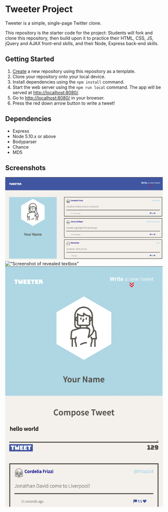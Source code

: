 # Tweeter Project

Tweeter is a simple, single-page Twitter clone.

This repository is the starter code for the project: Students will fork and clone this repository, then build upon it to practice their HTML, CSS, JS, jQuery and AJAX front-end skills, and their Node, Express back-end skills.

## Getting Started

1. [Create](https://docs.github.com/en/repositories/creating-and-managing-repositories/creating-a-repository-from-a-template) a new repository using this repository as a template.
2. Clone your repository onto your local device.
3. Install dependencies using the `npm install` command.
3. Start the web server using the `npm run local` command. The app will be served at <http://localhost:8080/>.
4. Go to <http://localhost:8080/> in your browser.
5. Press the red down arrow button to write a tweet!

## Dependencies

- Express
- Node 5.10.x or above
- Bodyparser
- Chance
- MD5

## Screenshots

!["Screenshot of homepage"](https://github.com/jaeykimmy/tweeter/blob/master/docs/tweet-homepage.png)
!["Screenshot of revealed textbox"](tweet-text-box.png)
!["Screenshot of mobile mode"](https://github.com/jaeykimmy/tweeter/blob/master/docs/tweet-tablet-mode.png)
